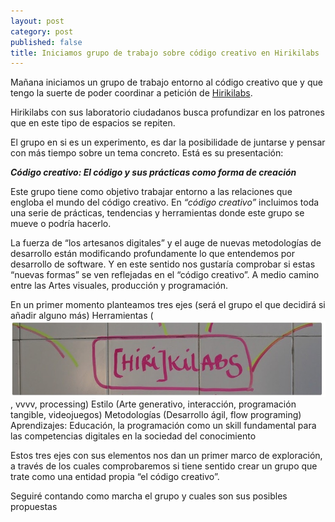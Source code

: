 ```yaml
---
layout: post
category: post
published: false
title: Iniciamos grupo de trabajo sobre código creativo en Hirikilabs
---
```


Mañana iniciamos un grupo de trabajo entorno al código creativo que y que tengo la suerte de poder coordinar a petición de [Hirikilabs](http://hirikilabs.tabakalera.eu/). 

Hirikilabs con sus laboratorio ciudadanos  busca profundizar en los patrones que en este tipo de espacios se repiten. 

El grupo en si es un experimento, es dar la posibilidade de juntarse y pensar con más tiempo sobre un tema concreto. Está es su presentación:

_**Código creativo: El código y sus prácticas como forma de creación**_

Este grupo tiene como objetivo trabajar entorno a las relaciones que engloba el mundo del código creativo. En _“código creativo”_ incluimos toda una serie de prácticas, tendencias y herramientas donde este grupo se mueve o podría hacerlo.

La fuerza de “los artesanos digitales” y el auge de nuevas metodologías de desarrollo están modificando profundamente lo que entendemos por desarrollo de software. Y en este sentido nos gustaría comprobar si estas “nuevas formas” se ven reflejadas en el “código creativo”. A medio camino entre las Artes visuales, producción y programación.

En un primer momento planteamos tres ejes (será el grupo el que decidirá si añadir alguno más)
Herramientas (![hiriklabs.jpg](/medias/hiriklabs.jpg)
, vvvv, processing) 
Estilo (Arte generativo, interacción, programación tangible, videojuegos)
Metodologías (Desarrollo ágil, flow programing)
Aprendizajes: Educación, la programación como un skill fundamental para las competencias digitales en la sociedad del conocimiento

Estos tres ejes con sus elementos nos dan un primer marco de exploración, a través de los cuales comprobaremos si tiene sentido crear un grupo que trate como una entidad propia “el código creativo”.

Seguiré contando como marcha el grupo y cuales son sus posibles propuestas